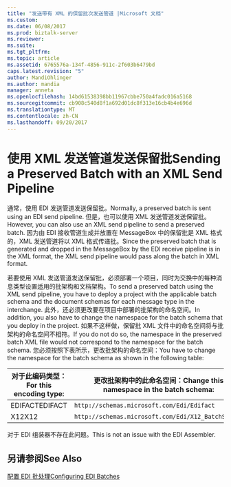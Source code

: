 ```yaml
---
title: "发送带有 XML 的保留批次发送管道 |Microsoft 文档"
ms.custom: 
ms.date: 06/08/2017
ms.prod: biztalk-server
ms.reviewer: 
ms.suite: 
ms.tgt_pltfrm: 
ms.topic: article
ms.assetid: 6765576a-134f-4856-911c-2f603b6479bd
caps.latest.revision: "5"
author: MandiOhlinger
ms.author: mandia
manager: anneta
ms.openlocfilehash: 14bd61538398bb11967cbbe750a4fadc016a5168
ms.sourcegitcommit: cb908c540d8f1a692d01dc8f313e16cb4b4e696d
ms.translationtype: MT
ms.contentlocale: zh-CN
ms.lasthandoff: 09/20/2017
---
```

# <a name="sending-a-preserved-batch-with-an-xml-send-pipeline"></a><span data-ttu-id="7d5da-102">使用 XML 发送管道发送保留批</span><span class="sxs-lookup"><span data-stu-id="7d5da-102">Sending a Preserved Batch with an XML Send Pipeline</span></span>
<span data-ttu-id="7d5da-103">通常，使用 EDI 发送管道发送保留批。</span><span class="sxs-lookup"><span data-stu-id="7d5da-103">Normally, a preserved batch is sent using an EDI send pipeline.</span></span> <span data-ttu-id="7d5da-104">但是，也可以使用 XML 发送管道发送保留批。</span><span class="sxs-lookup"><span data-stu-id="7d5da-104">However, you can also use an XML send pipeline to send a preserved batch.</span></span> <span data-ttu-id="7d5da-105">因为由 EDI 接收管道生成并放置在 MessageBox 中的保留批是 XML 格式的，XML 发送管道将以 XML 格式传递批。</span><span class="sxs-lookup"><span data-stu-id="7d5da-105">Since the preserved batch that is generated and dropped in the MessageBox by the EDI receive pipeline is in the XML format, the XML send pipeline would pass along the batch in XML format.</span></span>  
  
 <span data-ttu-id="7d5da-106">若要使用 XML 发送管道发送保留批，必须部署一个项目，同时为交换中的每种消息类型设置适用的批架构和文档架构。</span><span class="sxs-lookup"><span data-stu-id="7d5da-106">To send a preserved batch using the XML send pipeline, you have to deploy a project with the applicable batch schema and the document schemas for each message type in the interchange.</span></span> <span data-ttu-id="7d5da-107">此外，还必须更改要在项目中部署的批架构的命名空间。</span><span class="sxs-lookup"><span data-stu-id="7d5da-107">In addition, you also have to change the namespace for the batch schema that you deploy in the project.</span></span> <span data-ttu-id="7d5da-108">如果不这样做，保留批 XML 文件中的命名空间将与批架构的命名空间不相符。</span><span class="sxs-lookup"><span data-stu-id="7d5da-108">If you do not do so, the namespace in the preserved batch XML file would not correspond to the namespace for the batch schema.</span></span> <span data-ttu-id="7d5da-109">您必须按照下表所示，更改批架构的命名空间：</span><span class="sxs-lookup"><span data-stu-id="7d5da-109">You have to change the namespace for the batch schema as shown in the following table:</span></span>  
  
|<span data-ttu-id="7d5da-110">对于此编码类型：</span><span class="sxs-lookup"><span data-stu-id="7d5da-110">For this encoding type:</span></span>|<span data-ttu-id="7d5da-111">更改批架构中的此命名空间：</span><span class="sxs-lookup"><span data-stu-id="7d5da-111">Change this namespace in the batch schema:</span></span>|<span data-ttu-id="7d5da-112">更改为以下命名空间：</span><span class="sxs-lookup"><span data-stu-id="7d5da-112">To the following namespace:</span></span>|  
|-----------------------------|------------------------------------------------|---------------------------------|  
|<span data-ttu-id="7d5da-113">EDIFACT</span><span class="sxs-lookup"><span data-stu-id="7d5da-113">EDIFACT</span></span>|`http://schemas.microsoft.com/Edi/Edifact`|`http://schemas.microsoft.com/BizTalk/EDI/EDIFACT/2006/InterchangeXML`|  
|<span data-ttu-id="7d5da-114">X12</span><span class="sxs-lookup"><span data-stu-id="7d5da-114">X12</span></span>|`http://schemas.microsoft.com/Edi/X12_BatchSchema`|`http://schemas.microsoft.com/BizTalk/EDI/X12/2006/InterchangeXML`|  
  
 <span data-ttu-id="7d5da-115">对于 EDI 组装器不存在此问题。</span><span class="sxs-lookup"><span data-stu-id="7d5da-115">This is not an issue with the EDI Assembler.</span></span>  
  
## <a name="see-also"></a><span data-ttu-id="7d5da-116">另请参阅</span><span class="sxs-lookup"><span data-stu-id="7d5da-116">See Also</span></span>  
 [<span data-ttu-id="7d5da-117">配置 EDI 批处理</span><span class="sxs-lookup"><span data-stu-id="7d5da-117">Configuring EDI Batches</span></span>](../core/configuring-edi-batches.md)